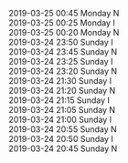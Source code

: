 2019-03-25 00:45 Monday  N  
2019-03-25 00:25 Monday  I  
2019-03-25 00:20 Monday  N  
2019-03-24 23:50 Sunday  I  
2019-03-24 23:45 Sunday  N  
2019-03-24 23:25 Sunday  I  
2019-03-24 23:20 Sunday  N  
2019-03-24 21:30 Sunday  I  
2019-03-24 21:20 Sunday  N  
2019-03-24 21:15 Sunday  I  
2019-03-24 21:05 Sunday  N  
2019-03-24 21:00 Sunday  I  
2019-03-24 20:55 Sunday  N  
2019-03-24 20:50 Sunday  I  
2019-03-24 20:45 Sunday  N  
